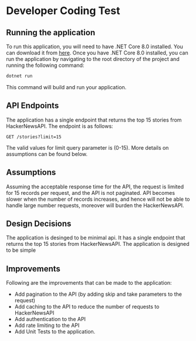 # Developer Coding Test
## Running the application
To run this application, you will need to have .NET Core 8.0 installed. You can download it from [here](https://dotnet.microsoft.com/download/dotnet-core/8.0).
Once you have .NET Core 8.0 installed, you can run the application by navigating to the root directory of the project and running the following command:
```bash
dotnet run
```
This command will build and run your application.

## API Endpoints
The application has a single endpoint that returns the top 15 stories from HackerNewsAPI. The endpoint is as follows:
```
GET /stories?limit=15
```
The valid values for limit query parameter is (0-15). More details on assumptions can be found below.

## Assumptions
Assuming the acceptable response time for the API, the request is limited for 15 records per request, and the API is not paginated. API becomes slower when the number of records increases, and hence will not be able to handle large number requests, moreover will burden the HackerNewsAPI.

## Design Decisions
The application is desinged to be minimal api. It has a single endpoint that returns the top 15 stories from HackerNewsAPI. The application is designed to be simple

## Improvements
Following are the improvements that can be made to the application:
- Add pagination to the API (by adding skip and take parameters to the request)
- Add caching to the API to reduce the number of requests to HackerNewsAPI
- Add authentication to the API
- Add rate limiting to the API
- Add Unit Tests to the application.


